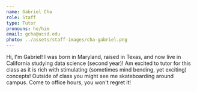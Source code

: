 ```yaml
---
name: Gabriel Cha
role: Staff
type: Tutor
pronouns: he/him
email: gcha@ucsd.edu
photo: ../assets/staff-images/cha-gabriel.png
---
```

Hi, I'm Gabriel! I was born in Maryland, raised in Texas, and now live in California studying data science (second year)! Am excited to tutor for this class as it is rich with stimulating (sometimes mind bending, yet exciting) concepts! Outside of class you might see me skateboarding around campus. Come to office hours, you won't regret it! 